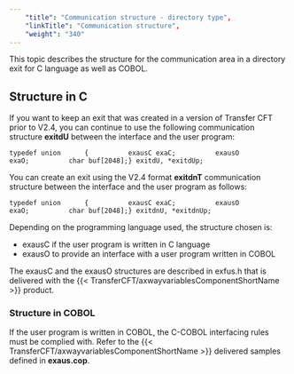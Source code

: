 ```yaml
---
    "title": "Communication structure - directory type",
    "linkTitle": "Communication structure",
    "weight": "340"
---
```

This topic describes the structure for the communication area in a directory
exit for C language as well as COBOL.

<span id="Structure_in_C_Language"></span>

Structure in C
--------------

If you want to keep an exit that was created in a version of Transfer
CFT prior to V2.4, you can continue to use the following communication
structure ****exitdU****
between the interface and the user program:

`typedef union      {          exausC exaC;          exausO exaO;          char buf[2048];} exitdU, *exitdUp;`

You can create an exit using the V2.4 format ****exitdnT****
communication structure between the interface and the user program as
follows:

`typedef union      {          exausC exaC;          exausO exaO;          char buf[2048];} exitdnU, *exitdnUp;`

Depending on the programming language used, the structure chosen is:

- exausC if the
    user program is written in C language
- exausO to provide
    an interface with a user program written in COBOL

The exausC and the exausO structures are described in exfus.h that is
delivered with the {{< TransferCFT/axwayvariablesComponentShortName  >}} product.

<span id="Structure_in_COBOL"></span>

### Structure in COBOL

If the user program is written in COBOL, the C-COBOL interfacing rules
must be complied with. Refer to the {{< TransferCFT/axwayvariablesComponentShortName  >}} delivered samples defined
in ****exaus.cop****.
